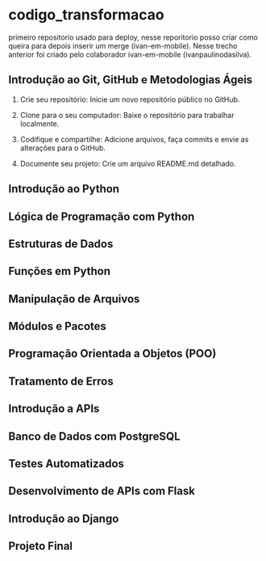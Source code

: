 # codigo_transformacao
primeiro repositorio usado para deploy, nesse reporitorio posso criar como queira para depois inserir um merge (ivan-em-mobile). Nesse trecho anterior foi criado pelo colaborador ivan-em-mobile (ivanpaulinodasilva).

## Introdução ao Git, GitHub e Metodologias Ágeis

1. Crie seu repositório: Inicie um novo repositório público no GitHub.

2. Clone para o seu computador: Baixe o repositório para trabalhar localmente.

3. Codifique e compartilhe: Adicione arquivos, faça commits e envie as alterações para o GitHub.

4. Documente seu projeto: Crie um arquivo README.md detalhado.


## Introdução ao Python

## Lógica de Programação com Python

## Estruturas de Dados

## Funções em Python

## Manipulação de Arquivos

## Módulos e Pacotes

## Programação Orientada a Objetos (POO)

## Tratamento de Erros

## Introdução a APIs

## Banco de Dados com PostgreSQL

## Testes Automatizados

## Desenvolvimento de APIs com Flask

## Introdução ao Django

## Projeto Final
